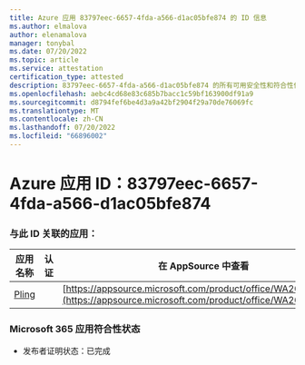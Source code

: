 ```yaml
---
title: Azure 应用 83797eec-6657-4fda-a566-d1ac05bfe874 的 ID 信息
ms.author: elmalova
author: elenamalova
manager: tonybal
ms.date: 07/20/2022
ms.topic: article
ms.service: attestation
certification_type: attested
description: 83797eec-6657-4fda-a566-d1ac05bfe874 的所有可用安全性和符合性信息。
ms.openlocfilehash: aebc4cd68e83c685b7bacc1c59bf163900df91a9
ms.sourcegitcommit: d8794fef6be4d3a9a42bf2904f29a70de76069fc
ms.translationtype: MT
ms.contentlocale: zh-CN
ms.lasthandoff: 07/20/2022
ms.locfileid: "66896002"
---
```

# <a name="azure-app-id-83797eec-6657-4fda-a566-d1ac05bfe874"></a>Azure 应用 ID：83797eec-6657-4fda-a566-d1ac05bfe874


### <a name="apps-associated-with-this-id"></a>与此 ID 关联的应用：
| **应用名称** | **认证** | **在 AppSource 中查看** |
|--------------|---------------|-----------------------|
| [Pling](../forward/WA200004294.md) |  | [https://appsource.microsoft.com/product/office/WA200004294](https://appsource.microsoft.com/product/office/WA200004294) |

### <a name="microsoft-365-app-compliance-status"></a>Microsoft 365 应用符合性状态
- 发布者证明状态：已完成
